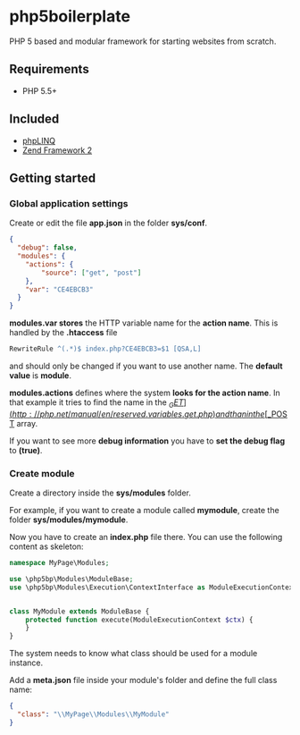 # php5boilerplate

PHP 5 based and modular framework for starting websites from scratch.

## Requirements

* PHP 5.5+

## Included

* [phpLINQ](https://github.com/mkloubert/phpLINQ)
* [Zend Framework 2](http://framework.zend.com/)

## Getting started

### Global application settings

Create or edit the file **app.json** in the folder **sys/conf**.

```json
{
  "debug": false,
  "modules": {
    "actions": {
        "source": ["get", "post"]
    },
    "var": "CE4EBCB3"
  }
}
```

**modules.var stores** the HTTP variable name for the **action name**. This is handled by the **.htaccess** file

```apache
RewriteRule ^(.*)$ index.php?CE4EBCB3=$1 [QSA,L]
```

and should only be changed if you want to use another name. The **default value** is **module**.

**modules.actions** defines where the system **looks for the action name**. In that example it tries to find the name in the [$_GET](http://php.net/manual/en/reserved.variables.get.php) and than in the [$_POST](http://php.net/manual/en/reserved.variables.post.php) array.

If you want to see more **debug information** you have to **set the debug flag** to **(true)**.

### Create module

Create a directory inside the **sys/modules** folder.

For example, if you want to create a module called **mymodule**, create the folder **sys/modules/mymodule**.

Now you have to create an **index.php** file there. You can use the following content as skeleton:

```php
namespace MyPage\Modules;

use \php5bp\Modules\ModuleBase;
use \php5bp\Modules\Execution\ContextInterface as ModuleExecutionContext;


class MyModule extends ModuleBase {
    protected function execute(ModuleExecutionContext $ctx) {
    }
}
```

The system needs to know what class should be used for a module instance.

Add a **meta.json** file inside your module's folder and define the full class name:

```json
{
  "class": "\\MyPage\\Modules\\MyModule"
}
```




